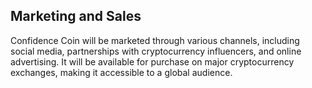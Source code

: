 ## Marketing and Sales
Confidence Coin will be marketed through various channels, including social media, partnerships with cryptocurrency influencers, and online advertising. It will be available for purchase on major cryptocurrency exchanges, making it accessible to a global audience.

